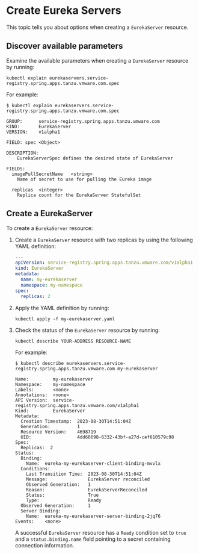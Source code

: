 # Create Eureka Servers

This topic tells you about options when creating a `EurekaServer` resource.

## <a id="discover-params"></a> Discover available parameters

Examine the available parameters when creating a `EurekaServer` resource by running:

```console
kubectl explain eurekaservers.service-registry.spring.apps.tanzu.vmware.com.spec
```

For example:

```console
$ kubectl explain eurekaservers.service-registry.spring.apps.tanzu.vmware.com.spec

GROUP:      service-registry.spring.apps.tanzu.vmware.com
KIND:       EurekaServer
VERSION:    v1alpha1

FIELD: spec <Object>

DESCRIPTION:
    EurekaServerSpec defines the desired state of EurekaServer

FIELDS:
  imagePullSecretName	<string>
    Name of secret to use for pulling the Eureka image

  replicas	<integer>
    Replica count for the EurekaServer StatefulSet
```

## <a id="create-eurekaserver"></a> Create a EurekaServer

To create a `EurekaServer` resource:

1. Create a `EurekaServer` resource with two replicas by using the following YAML definition:

    ```yaml
    ---
    apiVersion: service-registry.spring.apps.tanzu.vmware.com/v1alpha1
    kind: EurekaServer
    metadata:
      name: my-eurekaserver
      namespace: my-namespace
    spec:
      replicas: 2
    ```

1. Apply the YAML definition by running:

   ```console
   kubectl apply -f my-eurekaserver.yaml
   ```

1. Check the status of the `EurekaServer` resource by running:

   ```console
   kubectl describe YOUR-ADDRESS RESOURCE-NAME
   ```

   For example:

   ```console
   $ kubectl describe eurekaservers.service-registry.spring.apps.tanzu.vmware.com my-eurekaserver

   Name:         my-eurekaserver
   Namespace:    my-namespace
   Labels:       <none>
   Annotations:  <none>
   API Version:  service-registry.spring.apps.tanzu.vmware.com/v1alpha1
   Kind:         EurekaServer
   Metadata:
     Creation Timestamp:  2023-08-30T14:51:04Z
     Generation:          1
     Resource Version:    4698719
     UID:                 4dd60698-6332-43bf-a27d-cef610579c98
   Spec:
     Replicas:  2
   Status:
     Binding:
       Name:  eureka-my-eurekaserver-client-binding-mvvlx
     Conditions:
       Last Transition Time:  2023-08-30T14:51:04Z
       Message:               EurekaServer reconciled
       Observed Generation:   1
       Reason:                EurekaServerReconciled
       Status:                True
       Type:                  Ready
     Observed Generation:     1
     Server Binding:
       Name:  eureka-my-eurekaserver-server-binding-2jq76
   Events:    <none>
   ```

   A successful `EurekaServer` resource has a `Ready` condition set to `true` and a
   `status.binding.name` field pointing to a secret containing connection information.
